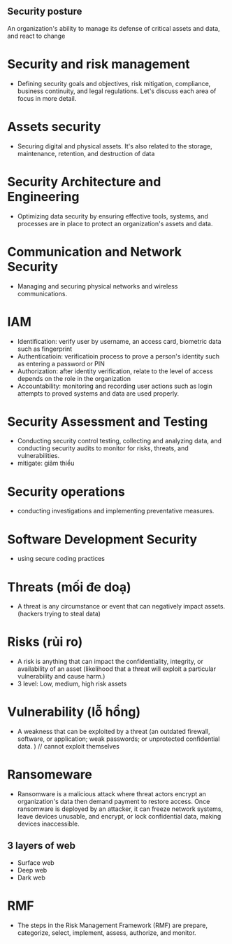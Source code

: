 ## Security posture

An organization's ability to manage its defense of critical assets and data, and react to change

# Security and risk management

- Defining security goals and objectives, risk mitigation, compliance, business continuity, and legal regulations. Let's discuss each area of focus in more detail.

# Assets security

- Securing digital and physical assets. It's also related to the storage, maintenance, retention, and destruction of data

# Security Architecture and Engineering

- Optimizing data security by ensuring effective tools, systems, and processes are in place to protect an organization's assets and data.

# Communication and Network Security

- Managing and securing physical networks and wireless communications.

# IAM

- Identification: verify user by username, an access card, biometric data such as fingerprint
- Authenticatioin: verificatioin process to prove a person's identity such as entering a password or PIN
- Authorization: after identity verification, relate to the level of access depends on the role in the organization
- Accountability: monitoring and recording user actions such as login attempts to proved systems and data are used properly.

# Security Assessment and Testing

- Conducting security control testing, collecting and analyzing data, and conducting security audits to monitor for risks, threats, and vulnerabilities.
- mitigate: giảm thiểu

# Security operations

- conducting investigations and implementing preventative measures.

# Software Development Security

- using secure coding practices

# Threats (mối đe doạ)

- A threat is any circumstance or event that can negatively impact assets. (hackers trying to steal data)

# Risks (rủi ro)

- A risk is anything that can impact the confidentiality, integrity, or availability of an asset (likelihood that a threat will exploit a particular vulnerability and cause harm.)
- 3 level: Low, medium, high risk assets

# Vulnerability (lỗ hổng)

- A weakness that can be exploited by a threat (an outdated firewall, software, or application; weak passwords; or unprotected confidential data. ) // cannot exploit themselves

# Ransomeware

- Ransomware is a malicious attack where threat actors encrypt an organization's data then demand payment to restore access. Once ransomware is deployed by an attacker, it can freeze network systems, leave devices unusable, and encrypt, or lock confidential data, making devices inaccessible.

## 3 layers of web

- Surface web
- Deep web
- Dark web

# RMF

- The steps in the Risk Management Framework (RMF) are prepare, categorize, select, implement, assess, authorize, and monitor.

